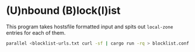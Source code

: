 # (U)nbound (B)lock(l)ist

This program takes hostsfile formatted input and spits out `local-zone` entries for each of them.

```sh
parallel <blocklist-urls.txt curl -sf | cargo run -rq > blocklist.conf
```

